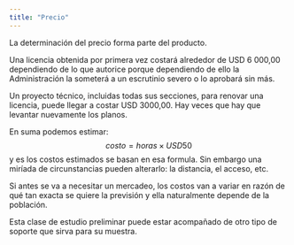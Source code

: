 ```yaml
---
title: "Precio"
---
```


La determinación del precio forma parte del producto.

Una licencia obtenida por primera vez costará alrededor de USD 6 000,00 dependiendo de lo que autorice porque dependiendo de ello la Administración la someterá a un escrutinio severo o lo aprobará sin más.

Un proyecto técnico, incluidas todas sus secciones, para renovar una licencia, puede llegar a costar USD 3000,00. Hay veces que hay que levantar nuevamente los planos.

En suma podemos estimar: $$ costo = horas \times USD 50 $$ y es los costos estimados se basan en esa formula. Sin embargo una miríada de circunstancias pueden alterarlo: la distancia, el acceso, etc.

Si antes se va a necesitar un mercadeo, los costos van a variar en razón de qué tan exacta se quiere la previsión y ella naturalmente depende de la población.

Esta clase de estudio preliminar puede estar acompañado de otro tipo de soporte que sirva para su muestra.